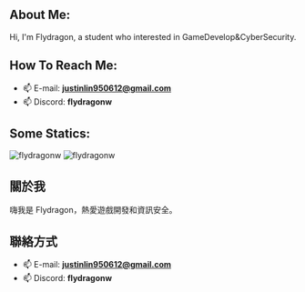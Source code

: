 ## About Me:
Hi, I'm Flydragon, a student who interested in GameDevelop&CyberSecurity.  
## How To Reach Me:
- 📫 E-mail: **justinlin950612@gmail.com**
- 📫 Discord: **flydragonw**  

## Some Statics:
<img src="https://github-readme-stats.vercel.app/api/top-langs?username=flydragonw&show_icons=true&locale=en&layout=compact&bg_color=90,81ecec,FCFFFD" alt="flydragonw" />
<img src="https://github-readme-stats.vercel.app/api?username=flydragonw&show_icons=true&locale=en&bg_color=90,81ecec,FCFFFD" alt="flydragonw" />  


## 關於我
嗨我是 Flydragon，熱愛遊戲開發和資訊安全。<br>

## 聯絡方式
- 📫 E-mail: **justinlin950612@gmail.com**
- 📫 Discord: **flydragonw** 


